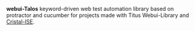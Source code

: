 **webui-Talos** keyword-driven web test automation library based on protractor and cucumber for projects made with Titus Webui-Library and [Cristal-ISE](https://github.com/cristal-ise/cristal-ise). 
